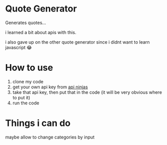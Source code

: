 # Quote Generator
Generates quotes...

i learned a bit about apis with this.


i also gave up on the other quote generator since i didnt want to learn javascript 😂

# How to use

1. clone my code
2. get your own api key from [api ninjas](https://api-ninjas.com/register)
3. take that api key, then put that in the code (it will be very obvious where to put it)
4. run the code

# Things i can do
maybe allow to change categories by input
